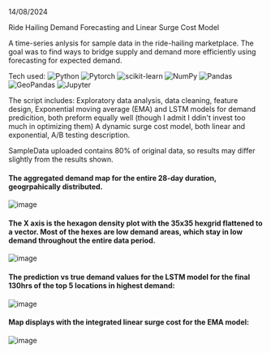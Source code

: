 14/08/2024

Ride Hailing Demand Forecasting and Linear Surge Cost Model

A time-series anlysis for sample data in the ride-hailing marketplace.
The goal was to find ways to bridge supply and demand more efficiently using forecasting for expected demand.

Tech used:
<img alt="Python" src="https://img.shields.io/badge/Python-3776ab?logo=python&logoColor=white&style-flat">
<img alt="Pytorch" src="https://img.shields.io/badge/PyTorch-EE4C2C?logo=pytorch&logoColor=white&style-flat">
<img alt="scikit-learn" src="https://img.shields.io/badge/Scikit-f7931e?logo=scikit-learn&logoColor=white&style-flat">
<img alt="NumPy" src="https://img.shields.io/badge/NumPy-013242?logo=numpy&logoColor=white&style-flat">
<img alt="Pandas" src="https://img.shields.io/badge/Pandas-150458?logo=pandas&logoColor=white&style-flat">
<img alt="GeoPandas" src="https://img.shields.io/badge/GeoPandas-139c5a?logo=GeoPandas&logoColor=white&style-flat">
<img alt="Jupyter" src="https://img.shields.io/badge/Jupyter-f37626?logo=jupyter&logoColor=white&style-flat">

The script includes:
Exploratory data analysis, data cleaning, feature design, 
Exponential moving average (EMA) and LSTM models for demand predicition, both preform equally well (though I admit I ddin't invest too much in optimizing them)
A dynamic surge cost model, both linear and exponential,
A/B testing description.

SampleData uploaded contains 80% of original data, so results may differ slightly from the results shown.

#### The aggregated demand map for the entire 28-day duration, geogrpahically distributed. 
![image](https://github.com/user-attachments/assets/05280818-7916-432a-a6c9-b3a416c9abc2)

#### The X axis is the hexagon density plot with the 35x35 hexgrid flattened to a vector. Most of the hexes are low demand areas, which stay in low demand throughout the entire data period. 
![image](https://github.com/user-attachments/assets/256cc254-b8c7-4783-9562-61613dd70173)

#### The prediction vs true demand values for the LSTM model for the final 130hrs of the top 5 locations in highest demand:
![image](https://github.com/user-attachments/assets/83155419-15c7-4293-ab2e-9d94229d6ae5)

#### Map displays with the integrated linear surge cost for the EMA model:
![image](https://github.com/user-attachments/assets/7a23e4b3-dd2a-4cfd-ac75-391a7a642ae0)

